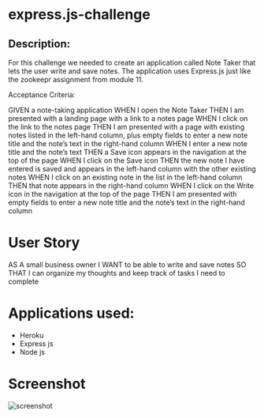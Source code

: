 # express.js-challenge

## Description:
For this challenge we needed to create an application called Note Taker that lets the user write and save notes. The application uses Express.js just like the zookeepr assignment from module 11.

Acceptance Criteria:

GIVEN a note-taking application
WHEN I open the Note Taker
THEN I am presented with a landing page with a link to a notes page
WHEN I click on the link to the notes page
THEN I am presented with a page with existing notes listed in the left-hand column, plus empty fields to enter a new note title and the note’s text in the right-hand column
WHEN I enter a new note title and the note’s text
THEN a Save icon appears in the navigation at the top of the page
WHEN I click on the Save icon
THEN the new note I have entered is saved and appears in the left-hand column with the other existing notes
WHEN I click on an existing note in the list in the left-hand column
THEN that note appears in the right-hand column
WHEN I click on the Write icon in the navigation at the top of the page
THEN I am presented with empty fields to enter a new note title and the note’s text in the right-hand column

# User Story 
AS A small business owner
I WANT to be able to write and save notes
SO THAT I can organize my thoughts and keep track of tasks I need to complete

# Applications used:
- Heroku
- Express js
- Node js


# Screenshot
![screenshot](https://1drv.ms/u/s!Ants7J9se7Gogt8R4u4-WYzrIh-l7A)
